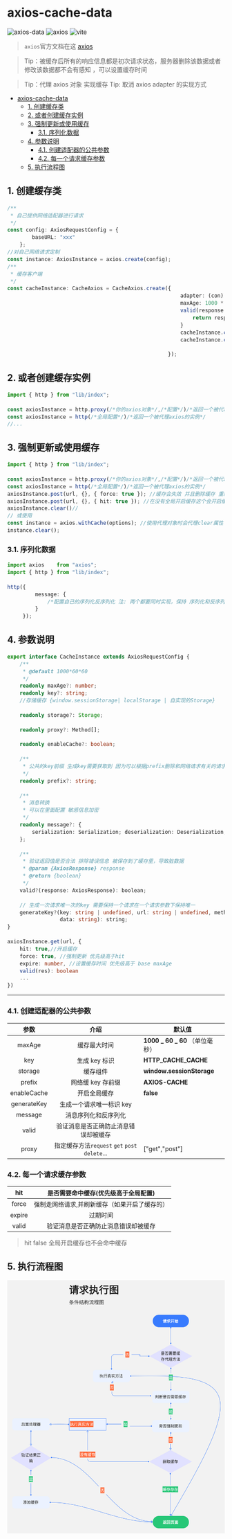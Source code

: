 <!-- @format -->

# axios-cache-data

![axios-data](https://badgen.net/badge/axios-cache-data/1.20.3-beta-5/blue?icon=github) ![axios](https://badgen.net/badge/axios/^1.2.2/green?icon=github) ![vite](https://badgen.net/badge/vite/^4.0.3/blue?icon=github)

> `axios`官方文档在这 [axios](https://axios-http.com/)

> Tip：被缓存后所有的响应信息都是初次请求状态，服务器删除该数据或者修改该数据都不会有感知 ，可以设置缓存时间

> Tip：代理 axios 对象 实现缓存
> Tip: 取消 axios adapter 的实现方式

<!-- TOC -->

- [axios-cache-data](#axios-cache-data)
    - [1. 创建缓存类](#1-%E5%88%9B%E5%BB%BA%E7%BC%93%E5%AD%98%E7%B1%BB)
    - [2. 或者创建缓存实例](#2-%E6%88%96%E8%80%85%E5%88%9B%E5%BB%BA%E7%BC%93%E5%AD%98%E5%AE%9E%E4%BE%8B)
    - [3. 强制更新或使用缓存](#3-%E5%BC%BA%E5%88%B6%E6%9B%B4%E6%96%B0%E6%88%96%E4%BD%BF%E7%94%A8%E7%BC%93%E5%AD%98)
        - [3.1. 序列化数据](#31-%E5%BA%8F%E5%88%97%E5%8C%96%E6%95%B0%E6%8D%AE)
    - [4. 参数说明](#4-%E5%8F%82%E6%95%B0%E8%AF%B4%E6%98%8E)
        - [4.1. 创建适配器的公共参数](#41-%E5%88%9B%E5%BB%BA%E9%80%82%E9%85%8D%E5%99%A8%E7%9A%84%E5%85%AC%E5%85%B1%E5%8F%82%E6%95%B0)
        - [4.2. 每一个请求缓存参数](#42-%E6%AF%8F%E4%B8%80%E4%B8%AA%E8%AF%B7%E6%B1%82%E7%BC%93%E5%AD%98%E5%8F%82%E6%95%B0)
    - [5. 执行流程图](#5-%E6%89%A7%E8%A1%8C%E6%B5%81%E7%A8%8B%E5%9B%BE)

<!-- /TOC -->

## 1. 创建缓存类

```typescript
/**
 * 自己提供网络适配器进行请求
 */
const config: AxiosRequestConfig = {
		baseURL: "xxx"
	};
//对自己网络请求定制
const instance: AxiosInstance = axios.create(config);
/**
 * 缓存客户端
 */
const cacheInstance: CacheAxios = CacheAxios.create({
	                                                    adapter: (con) => instance.request(con),
	                                                    maxAge: 1000 * 60 * 30,
	                                                    valid(response: AxiosResponse): boolean {
		                                                    return response.status === 200 && response.data.code === 200;
	                                                    }
	                                                    cacheInstance.clear();//清除所有的缓存
	                                                    cacheInstance.clear(config)//某个指定的缓存 注意和你请求的配置要一样

                                                    });
```

## 2. 或者创建缓存实例

```typescript
import { http } from "lib/index";

const axiosInstance = http.proxy(/*你的axios对象*/,/*配置*/)/*返回一个被代理axios的实例*/
const axiosInstance = http(/*全局配置*/)/*返回一个被代理axios的实例*/
//...
```

## 3. 强制更新或使用缓存

```typescript
import { http } from "lib/index";

const axiosInstance = http.proxy(/*你的axios对象*/,/*配置*/)/*返回一个被代理axios的实例*/
const axiosInstance = http(/*全局配置*/)/*返回一个被代理axios的实例*/
axiosInstance.post(url, {}, { force: true }); //缓存会失效 并且删除缓存 重新走网络请求
axiosInstance.post(url, {}, { hit: true }); //在没有全局开启缓存这个会开启缓存
axiosInstance.clear()//
// 或使用
const instance = axios.withCache(options); //使用代理对象时会代理clear属性
instance.clear();
```

### 3.1. 序列化数据

```typescript
import axios    from "axios";
import { http } from "lib/index";

http({
	     message: {
		     /*配置自己的序列化反序列化 注: 两个都要同时实现，保持 序列化和反序列化的一致性*/
	     }
     });
```

## 4. 参数说明

```typescript
export interface CacheInstance extends AxiosRequestConfig {
	/**
	 * @default 1000*60*60
	 */
	readonly maxAge?: number;
	readonly key?: string;
	//存储缓存 {window.sessionStorage| localStorage | 自实现的Storage}
	
	readonly storage?: Storage;
	
	readonly proxy?: Method[];
	
	readonly enableCache?: boolean;
	
	/**
	 * 公共的key前缀 生成key需要获取到 因为可以根据prefix删除和网络请求有关的请求
	 */
	readonly prefix?: string;
	
	/**
	 * 消息转换
	 * 可以在里面配置 敏感信息加密
	 */
	readonly message?: {
		serialization: Serialization; deserialization: Deserialization;
	};
	
	/**
	 * 验证返回值是否合法 排除错误信息 被保存到了缓存里，导致脏数据
	 * @param {AxiosResponse} response
	 * @return {boolean}
	 */
	valid?(response: AxiosResponse): boolean;
	
	// 生成一次请求唯一次的key 需要保持一个请求在一个请求参数下保持唯一
	generateKey?(key: string | undefined, url: string | undefined, method: any, header: any, params: string,
	             data: string): string;
}

axiosInstance.get(url, {
	hit: true,//开启缓存
	force: true, //强制更新 优先级高于hit
	expire: number, //设置缓存时间 优先级高于 base maxAge
	valid(res): boolean
	...
})
```

---

### 4.1. 创建适配器的公共参数

|     参数      |                    介绍                    | 默认值                       |
|:-----------:|:----------------------------------------:|---------------------------|
|   maxAge    |                  缓存最大时间                  | **1000 _ 60 _ 60** （单位毫秒） |
|     key     |                生成 key 标识                 | **HTTP_CACHE_CACHE**      |
|   storage   |                   缓存组件                   | **window.sessionStorage** |
|   prefix    |               网络缓 key 存前缀                | **AXIOS-CACHE**           |
| enableCache |                  开启全局缓存                  | **false**                 |
| generateKey |              生成一个请求唯一标识 key              |                           |
|   message   |                消息序列化和反序列化                |                           |
|    valid    |            验证消息是否正确防止消息错误却被缓存            |                           |
|    proxy    | 指定缓存方法`request` `get` `post` `delete`... | ["get","post"]            |

### 4.2. 每一个请求缓存参数

|  hit   |   是否需要命中缓存(优先级高于全局配置)   |
|:------:|:-----------------------:|
| force  | 强制走网络请求,并刷新缓存（如果开启了缓存的） |
| expire |          过期时间           |
| valid  |   验证消息是否正确防止消息错误却被缓存    |

> hit false 全局开启缓存也不会命中缓存

## 5. 执行流程图

![](流程图.png)
